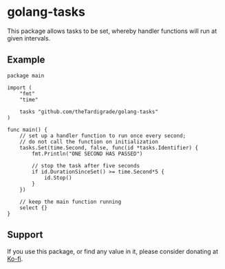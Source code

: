# golang-tasks

This package allows tasks to be set, whereby handler functions will run at given intervals.

## Example

```golang
package main

import (
	"fmt"
	"time"

	tasks "github.com/theTardigrade/golang-tasks"
)

func main() {
	// set up a handler function to run once every second;
	// do not call the function on initialization
	tasks.Set(time.Second, false, func(id *tasks.Identifier) {
		fmt.Println("ONE SECOND HAS PASSED")

		// stop the task after five seconds
		if id.DurationSinceSet() >= time.Second*5 {
			id.Stop()
		}
	})

	// keep the main function running
	select {}
}
```

## Support

If you use this package, or find any value in it, please consider donating at [Ko-fi](https://ko-fi.com/thetardigrade).